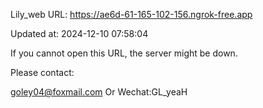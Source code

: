 Lily_web URL: https://ae6d-61-165-102-156.ngrok-free.app

Updated at: 2024-12-10 07:58:04

If you cannot open this URL, the server might be down.

Please contact: 

goley04@foxmail.com Or Wechat:GL_yeaH